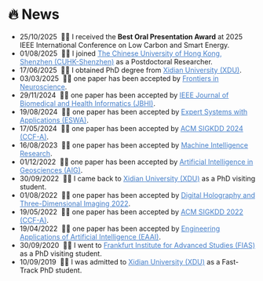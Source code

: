 # 🔥 News
<div class="news-scroll">
  <ul>
    <li><span class="date">25/10/2025</span> &nbsp;📢📢 I received the <strong>Best Oral Presentation Award</strong> at 2025 IEEE International Conference on Low Carbon and Smart Energy.</li>
    <li><span class="date">01/08/2025</span> &nbsp;📢📢 I joined  <a style="color: #447ec9" href="https://www.cuhk.edu.cn/zh-hans">The Chinese University of Hong Kong, Shenzhen (CUHK-Shenzhen)</a> as a Postdoctoral Researcher.</li>
    <li><span class="date">17/06/2025</span> &nbsp;📢📢 I obtained PhD degree from <a style="color: #447ec9" href="https://www.xidian.edu.cn/">Xidian University (XDU)</a>.</li>
    <li><span class="date">03/03/2025</span> &nbsp;🎉🎉 one paper has been accepted by <a style="color: #447ec9" href="https://www.frontiersin.org/journals/neuroscience">Frontiers in Neuroscience</a>.</li>
    <li><span class="date">29/11/2024</span> &nbsp;🎉🎉 one paper has been accepted by <a style="color: #447ec9" href="https://ieeexplore.ieee.org/xpl/RecentIssue.jsp?punumber=6221020">IEEE Journal of Biomedical and Health Informatics (JBHI)</a>.</li>
    <li><span class="date">19/08/2024</span> &nbsp;🎉🎉 one paper has been accepted by <a style="color: #447ec9" href="https://www.sciencedirect.com/journal/expert-systems-with-applications">Expert Systems with Applications (ESWA)</a>.</li>
    <li><span class="date">17/05/2024</span> &nbsp;🎉🎉 one paper has been accepted by <a style="color: #447ec9" href="https://kdd2024.kdd.org/">ACM SIGKDD 2024 (CCF-A)</a>.</li>
    <li><span class="date">16/08/2023</span> &nbsp;🎉🎉 one paper has been accepted by <a style="color: #447ec9" href="https://link.springer.com/journal/11633">Machine Intelligence Research</a>.</li>
    <li><span class="date">01/12/2022</span> &nbsp;🎉🎉 one paper has been accepted by <a style="color: #447ec9" href="https://www.sciencedirect.com/journal/artificial-intelligence-in-geosciences">Artificial Intelligence in Geosciences (AIG)</a>.</li>
    <li><span class="date">30/09/2022</span> &nbsp;📢📢 I came back to <a style="color: #447ec9" href="https://www.xidian.edu.cn/">Xidian University (XDU)</a> as a PhD visiting student.</li>
    <li><span class="date">01/08/2022</span> &nbsp;🎉🎉 one paper has been accepted by <a style="color: #447ec9" href="https://opg.optica.org/conference.cfm?meetingid=63&yr=2022">Digital Holography and Three-Dimensional Imaging 2022</a>.</li>
    <li><span class="date">19/05/2022</span> &nbsp;🎉🎉 one paper has been accepted by <a style="color: #447ec9" href="https://kdd.org/kdd2022/">ACM SIGKDD 2022 (CCF-A)</a>.</li>
    <li><span class="date">19/04/2022</span> &nbsp;🎉🎉 one paper has been accepted by <a style="color: #447ec9" href="https://www.sciencedirect.com/journal/engineering-applications-of-artificial-intelligence">Engineering Applications of Artificial Intelligence (EAAI)</a>.</li>
    <li><span class="date">30/09/2020</span> &nbsp;📢📢 I went to <a style="color: #447ec9" href="https://fias.institute/en/">Frankfurt Institute for Advanced Studies (FIAS)</a> as a PhD visiting student.</li>
    <li><span class="date">10/09/2019</span> &nbsp;📢📢 I was admitted to <a style="color: #447ec9" href="https://www.xidian.edu.cn/">Xidian University (XDU)</a> as a Fast-Track PhD student.</li>
  </ul>
</div>


